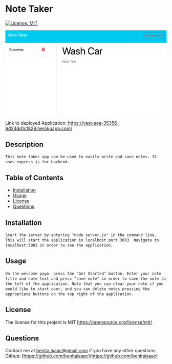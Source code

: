 # Note Taker
  [![License: MIT](https://img.shields.io/badge/License-MIT-yellow.svg)](https://opensource.org/licenses/MIT)

![An image of the deployed application](./public/assets/application.png)

Link to deployed Application: https://vast-sea-35356-9d24dd1c1829.herokuapp.com/ 

## Description 
    This note taker app can be used to easily write and save notes. It uses express.js for backend. 
## Table of Contents
- [Installation](#installation)
- [Usage](#usage)
- [License](#license)
- [Questions](#questions)
## Installation
    Start the server by entering "node server.js" in the command line. This will start the application in localhost port 3003. Navigate to localhost:3003 in order to see the application.
## Usage
    On the welcome page, press the "Get Started" button. Enter your note title and note text and press "save note" in order to save the note to the left of the application. Note that you can clear your note if you would like to start over, and you can delete notes pressing the appropriate buttons on the top right of the application. 
## License
The license for this project is MIT
https://opensource.org/license/mit/

    
## Questions
  Contact me at benita.isaac@gmail.com if you have any other questions. Github: 
[https://github.com/benitaisaac](https://github.com/benitaisaac)